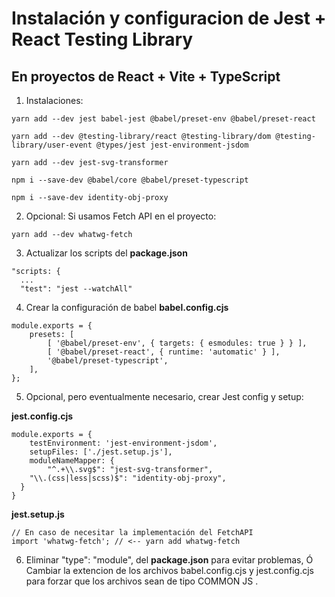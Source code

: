 # Instalación y configuracion de Jest + React Testing Library
## En proyectos de React + Vite + TypeScript

1. Instalaciones:
```
yarn add --dev jest babel-jest @babel/preset-env @babel/preset-react

yarn add --dev @testing-library/react @testing-library/dom @testing-library/user-event @types/jest jest-environment-jsdom

yarn add --dev jest-svg-transformer

npm i --save-dev @babel/core @babel/preset-typescript

npm i --save-dev identity-obj-proxy

```

2. Opcional: Si usamos Fetch API en el proyecto:
```
yarn add --dev whatwg-fetch
```

3. Actualizar los scripts del __package.json__
```
"scripts: {
  ...
  "test": "jest --watchAll"
```

4. Crear la configuración de babel __babel.config.cjs__
```
module.exports = {
    presets: [
        [ '@babel/preset-env', { targets: { esmodules: true } } ],
        [ '@babel/preset-react', { runtime: 'automatic' } ],
        '@babel/preset-typescript',
    ],
};
```

5. Opcional, pero eventualmente necesario, crear Jest config y setup:

__jest.config.cjs__
```
module.exports = {
    testEnvironment: 'jest-environment-jsdom',
    setupFiles: ['./jest.setup.js'],
    moduleNameMapper: {
        "^.+\\.svg$": "jest-svg-transformer",
	"\\.(css|less|scss)$": "identity-obj-proxy",
  }
}
```

__jest.setup.js__
```
// En caso de necesitar la implementación del FetchAPI
import 'whatwg-fetch'; // <-- yarn add whatwg-fetch
```


6. Eliminar "type": "module", del __package.json__ para evitar problemas, Ó Cambiar la extencion 
   de los archivos babel.config.cjs y jest.config.cjs para forzar que los archivos sean de 
   tipo COMMON JS .
